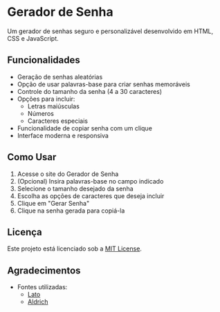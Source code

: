 # Gerador de Senha

Um gerador de senhas seguro e personalizável desenvolvido em HTML, CSS e JavaScript.

## Funcionalidades

- Geração de senhas aleatórias
- Opção de usar palavras-base para criar senhas memoráveis
- Controle do tamanho da senha (4 a 30 caracteres)
- Opções para incluir:
  - Letras maiúsculas
  - Números
  - Caracteres especiais
- Funcionalidade de copiar senha com um clique
- Interface moderna e responsiva

## Como Usar

1. Acesse o site do Gerador de Senha
2. (Opcional) Insira palavras-base no campo indicado
3. Selecione o tamanho desejado da senha
4. Escolha as opções de caracteres que deseja incluir
5. Clique em "Gerar Senha"
6. Clique na senha gerada para copiá-la

## Licença

Este projeto está licenciado sob a [MIT License](LICENSE).

## Agradecimentos

- Fontes utilizadas:
  - [Lato](https://fonts.google.com/specimen/Lato)
  - [Aldrich](https://fonts.google.com/specimen/Aldrich)
